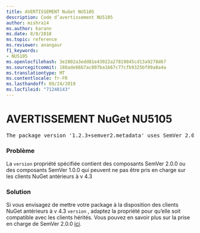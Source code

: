 ```yaml
---
title: AVERTISSEMENT NuGet NU5105
description: Code d’avertissement NU5105
author: mishra14
ms.author: karann
ms.date: 8/8/2018
ms.topic: reference
ms.reviewer: anangaur
f1_keywords:
- NU5105
ms.openlocfilehash: 3e2802a3edd81e43022a27819845cd13a9278d67
ms.sourcegitcommit: 188ade66b7ac807ba1667c77cfb9325bf89a8a4a
ms.translationtype: MT
ms.contentlocale: fr-FR
ms.lasthandoff: 09/24/2019
ms.locfileid: "71248143"
---
```

# <a name="nuget-warning-nu5105"></a>AVERTISSEMENT NuGet NU5105
<pre>The package version '1.2.3+semver2.metadata' uses SemVer 2.0.0 or components of SemVer 1.0.0 that are not supported on legacy clients. Change the package version to a SemVer 1.0.0 string. If the version contains a release label it must start with a letter. This message can be ignored if the package is not intended for older clients.</pre>

### <a name="issue"></a>Problème

La `version` propriété spécifiée contient des composants SemVer 2.0.0 ou des composants SemVer 1.0.0 qui peuvent ne pas être pris en charge sur les clients NuGet antérieurs à v 4.3


### <a name="solution"></a>Solution

Si vous envisagez de mettre votre package à la disposition des clients NuGet antérieurs à v 4.3 `version` , adaptez la propriété pour qu’elle soit compatible avec les clients hérités. Vous pouvez en savoir plus sur la prise en charge de SemVer 2.0.0 [ici](https://github.com/NuGet/Home/wiki/SemVer-2.0.0-support).

